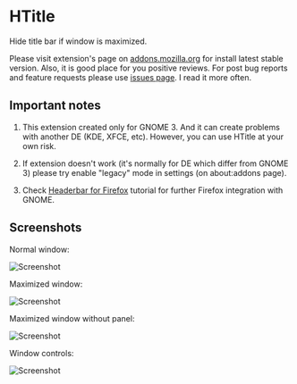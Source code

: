 # HTitle

Hide title bar if window is maximized.

Please visit extension's page on [addons.mozilla.org](https://addons.mozilla.org/firefox/addon/htitle/) for install latest stable version. Also, it is good place for you positive reviews. For post bug reports and feature requests please use [issues page](https://github.com/seleznev/firefox-extension-htitle/issues). I read it more often.

## Important notes

1. This extension created only for GNOME 3. And it can create problems with another DE (KDE, XFCE, etc). However, you can use HTitle at your own risk.

2. If extension doesn't work (it's normally for DE which differ from GNOME 3) please try enable "legacy" mode in settings (on about:addons page).

3. Check [Headerbar for Firefox](https://github.com/chpii/Headerbar) tutorial for further Firefox integration with GNOME.

## Screenshots

Normal window:

![Screenshot](https://raw.github.com/seleznev/firefox-extension-htitle/master/screenshots/screenshot-normal-window.png)

Maximized window:

![Screenshot](https://raw.github.com/seleznev/firefox-extension-htitle/master/screenshots/screenshot-maximized-window.png)

Maximized window without panel:

![Screenshot](https://raw.github.com/seleznev/firefox-extension-htitle/master/screenshots/screenshot-maximized-window-without-panel.png)

Window controls:

![Screenshot](https://raw.github.com/seleznev/firefox-extension-htitle/master/screenshots/screenshot-window-controls.png)
